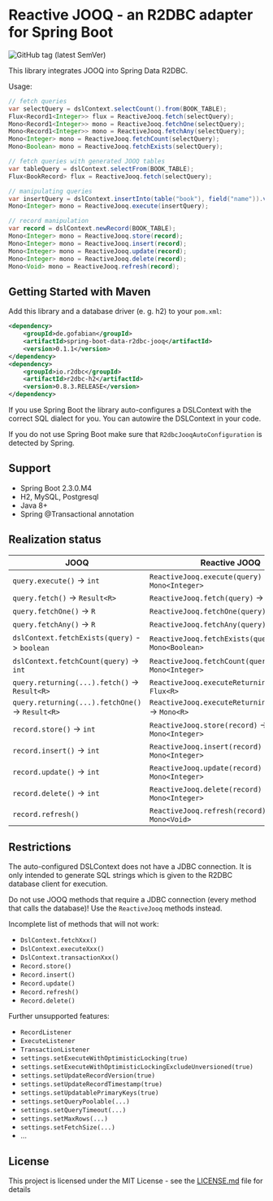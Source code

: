
# Reactive JOOQ - an R2DBC adapter for Spring Boot

![GitHub tag (latest SemVer)](https://img.shields.io/github/tag/gofabian/spring-boot-data-r2dbc-jooq)

This library integrates JOOQ into Spring Data R2DBC.

Usage:

```java
// fetch queries
var selectQuery = dslContext.selectCount().from(BOOK_TABLE);
Flux<Record1<Integer>> flux = ReactiveJooq.fetch(selectQuery);
Mono<Record1<Integer>> mono = ReactiveJooq.fetchOne(selectQuery);
Mono<Record1<Integer>> mono = ReactiveJooq.fetchAny(selectQuery);
Mono<Integer> mono = ReactiveJooq.fetchCount(selectQuery);
Mono<Boolean> mono = ReactiveJooq.fetchExists(selectQuery);

// fetch queries with generated JOOQ tables
var tableQuery = dslContext.selectFrom(BOOK_TABLE);
Flux<BookRecord> flux = ReactiveJooq.fetch(selectQuery);

// manipulating queries
var insertQuery = dslContext.insertInto(table("book"), field("name")).values("book");
Mono<Integer> mono = ReactiveJooq.execute(insertQuery);

// record manipulation
var record = dslContext.newRecord(BOOK_TABLE);
Mono<Integer> mono = ReactiveJooq.store(record);
Mono<Integer> mono = ReactiveJooq.insert(record);
Mono<Integer> mono = ReactiveJooq.update(record);
Mono<Integer> mono = ReactiveJooq.delete(record);
Mono<Void> mono = ReactiveJooq.refresh(record);
```


## Getting Started with Maven

Add this library and a database driver (e. g. h2) to your `pom.xml`:

```xml
<dependency>
    <groupId>de.gofabian</groupId>
    <artifactId>spring-boot-data-r2dbc-jooq</artifactId>
    <version>0.1.1</version>
</dependency>
<dependency>
    <groupId>io.r2dbc</groupId>
    <artifactId>r2dbc-h2</artifactId>
    <version>0.8.3.RELEASE</version>
</dependency>
```

If you use Spring Boot the library auto-configures a DSLContext with the correct SQL dialect for you. You can autowire
the DSLContext in your code. 

If you do not use Spring Boot make sure that `R2dbcJooqAutoConfiguration` is detected by Spring.


## Support

- Spring Boot 2.3.0.M4
- H2, MySQL, Postgresql
- Java 8+
- Spring @Transactional annotation


## Realization status

| JOOQ | Reactive JOOQ |
| --- | --- |
| `query.execute()` -> `int` | `ReactiveJooq.execute(query)` -> `Mono<Integer>` |
| `query.fetch()` -> `Result<R>` | `ReactiveJooq.fetch(query)` -> `Flux<R>` |
| `query.fetchOne()` -> `R` | `ReactiveJooq.fetchOne(query)` -> `Mono<R>` |
| `query.fetchAny()` -> `R` | `ReactiveJooq.fetchAny(query)` -> `Mono<R>` |
| `dslContext.fetchExists(query)` -> `boolean` | `ReactiveJooq.fetchExists(query)` -> `Mono<Boolean>` |
| `dslContext.fetchCount(query)` -> `int` | `ReactiveJooq.fetchCount(query)` -> `Mono<Integer>` |
| `query.returning(...).fetch()` -> `Result<R>` | `ReactiveJooq.executeReturning(query)` -> `Flux<R>` |
| `query.returning(...).fetchOne()` -> `Result<R>` | `ReactiveJooq.executeReturningOne(query)` -> `Mono<R>` |
| `record.store()` -> `int` | `ReactiveJooq.store(record)` -> `Mono<Integer>` |
| `record.insert()` -> `int` | `ReactiveJooq.insert(record)` -> `Mono<Integer>` |
| `record.update()` -> `int` | `ReactiveJooq.update(record)` -> `Mono<Integer>` |
| `record.delete()` -> `int` | `ReactiveJooq.delete(record)` -> `Mono<Integer>` |
| `record.refresh()` | `ReactiveJooq.refresh(record)` -> `Mono<Void>` |


## Restrictions

The auto-configured DSLContext does not have a JDBC connection. It is only intended to generate SQL strings which is 
given to the R2DBC database client for execution.

Do not use JOOQ methods that require a JDBC connection (every method that calls the database)! Use the `ReactiveJooq` 
methods instead.

Incomplete list of methods that will not work:

- `DslContext.fetchXxx()`
- `DslContext.executeXxx()`
- `DslContext.transactionXxx()`
- `Record.store()`
- `Record.insert()`
- `Record.update()`
- `Record.refresh()`
- `Record.delete()`

Further unsupported features:

- `RecordListener`
- `ExecuteListener`
- `TransactionListener`
- `settings.setExecuteWithOptimisticLocking(true)`
- `settings.setExecuteWithOptimisticLockingExcludeUnversioned(true)`
- `settings.setUpdateRecordVersion(true)`
- `settings.setUpdateRecordTimestamp(true)`
- `settings.setUpdatablePrimaryKeys(true)`
- `settings.setQueryPoolable(...)`
- `settings.setQueryTimeout(...)`
- `settings.setMaxRows(...)`
- `settings.setFetchSize(...)`
- ...

## License

This project is licensed under the MIT License - see the [LICENSE.md](LICENSE.md) file for details
